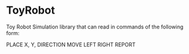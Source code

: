 # ToyRobot
Toy Robot Simulation
library that can read in commands of the following form:

PLACE X, Y, DIRECTION
MOVE
LEFT
RIGHT
REPORT
